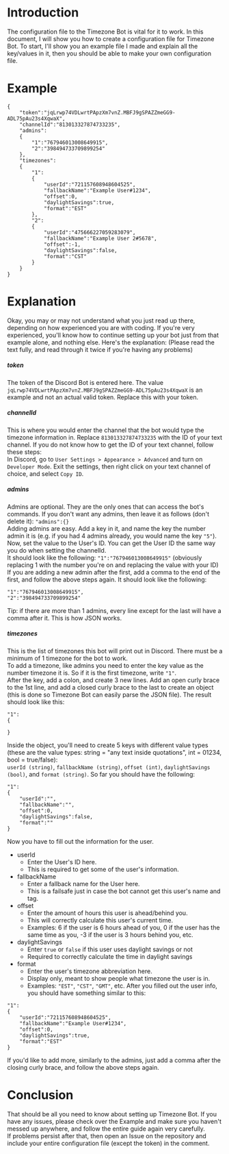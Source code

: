 # Introduction
The configuration file to the Timezone Bot is vital for it to work. In this document, I will show you how to create a configuration file for Timezone Bot. To start, I'll show you an example file I made and explain all the key/values in it, then you should be able to make your own configuration file.
# Example
```
{
    "token":"jqLrwp74VDLwrtPApzXm7vnZ.MBFJ9gSPAZZmeGG9-ADL75pAu23s4XqwaX",
    "channelId":"813013327874733235",
    "admins":
    {
		"1":"767946013008649915",
		"2":"398494733709899254"
    },
    "timezones":
    {
        "1":
        {
            "userId":"721157608948604525",
            "fallbackName":"Example User#1234",
            "offset":0,
            "daylightSavings":true,
            "format":"EST"
		},
        "2":
        {
            "userId":"475666227059283079",
            "fallbackName":"Example User 2#5678",
            "offset":-1,
            "daylightSavings":false,
            "format":"CST"
		}
    }
}
```
# Explanation
Okay, you may or may not understand what you just read up there, depending on how experienced you are with coding. If you're very experienced, you'll know how to continue setting up your bot just from that example alone, and nothing else. Here's the explanation: (Please read the text fully, and read through it twice if you're having any problems)
##### token
The token of the Discord Bot is entered here. The value `jqLrwp74VDLwrtPApzXm7vnZ.MBFJ9gSPAZZmeGG9-ADL75pAu23s4XqwaX` is an example and not an actual valid token. Replace this with your token.
##### channelId
This is where you would enter the channel that the bot would type the timezone information in. Replace `813013327874733235` with the ID of your text channel. If you do not know how to get the ID of your text channel, follow these steps: <br>
In Discord, go to `User Settings > Appearance > Advanced` and turn on `Developer Mode`. Exit the settings, then right click on your text channel of choice, and select `Copy ID`.
##### admins
Admins are optional. They are the only ones that can access the bot's commands. If you don't want any admins, then leave it as follows (don't delete it): `"admins":{}` <br>
Adding admins are easy. Add a key in it, and name the key the number admin it is (e.g. if you had 4 admins already, you would name the key `"5"`). Now, set the value to the User's ID. You can get the User ID the same way you do when setting the channelId. <br>
It should look like the following: `"1":"767946013008649915"` (obviously replacing 1 with the number you're on and replacing the value with your ID) <br>
If you are adding a new admin after the first, add a comma to the end of the first, and follow the above steps again. It should look like the following:
```
"1":"767946013008649915",
"2":"398494733709899254"
```
Tip: if there are more than 1 admins, every line except for the last will have a comma after it. This is how JSON works.
##### timezones
This is the list of timezones this bot will print out in Discord. There must be a minimum of 1 timezone for the bot to work. <br>
To add a timezone, like admins you need to enter the key value as the number timezone it is. So if it is the first timezone, write `"1"`. <br>
After the key, add a colon, and create 3 new lines. Add an open curly brace to the 1st line, and add a closed curly brace to the last to create an object (this is done so Timezone Bot can easily parse the JSON file). The result should look like this:
```
"1":
{

}
```
Inside the object, you'll need to create 5 keys with different value types (these are the value types: string = "any text inside quotations", int = 01234, bool = true/false): <br>
`userId (string)`, `fallbackName (string)`, `offset (int)`, `daylightSavings (bool)`, and `format (string)`. So far you should have the following:
```
"1":
{
	"userId":"",
	"fallbackName":"",
	"offset":0,
	"daylightSavings":false,
	"format":""
}
```
Now you have to fill out the information for the user.
* userId
  * Enter the User's ID here.
  * This is required to get some of the user's information.
* fallbackName
  * Enter a fallback name for the User here.
  * This is a failsafe just in case the bot cannot get this user's name and tag.
* offset
  * Enter the amount of hours this user is ahead/behind you.
  * This will correctly calculate this user's current time.
  * Examples: 6 if the user is 6 hours ahead of you, 0 if the user has the same time as you, -3 if the user is 3 hours behind you, etc.
* daylightSavings
  * Enter `true` or `false` if this user uses daylight savings or not
  * Required to correctly calculate the time in daylight savings
* format
  * Enter the user's timezone abbreviation here.
  * Display only, meant to show people what timezone the user is in.
  * Examples: `"EST"`, `"CST"`, `"GMT"`, etc.
After you filled out the user info, you should have something similar to this:
```
"1":
{
	"userId":"721157608948604525",
	"fallbackName":"Example User#1234",
	"offset":0,
	"daylightSavings":true,
	"format":"EST"
}
```
If you'd like to add more, similarly to the admins, just add a comma after the closing curly brace, and follow the above steps again.

# Conclusion
That should be all you need to know about setting up Timezone Bot. If you have any issues, please check over the Example and make sure you haven't messed up anywhere, and follow the entire guide again very carefully. <br>
If problems persist after that, then open an Issue on the repository and include your entire configuration file (except the token) in the comment.